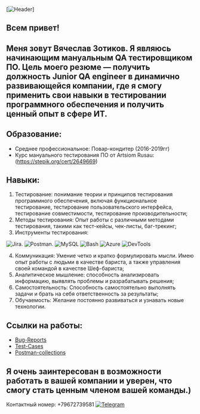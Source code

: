 [![Header](https://github.com/LazaRus272/LazaRus272/blob/main/assets/The%20Rock%20The%20Rock%20Meme%20GIF%20-%20The%20Rock%20The%20Rock%20Meme%20Dwayne%20Johnson%20-%20Descobrir%20e%20Compartilhar%20GIFs.gif)]

## Всем привет!
## Меня зовут Вячеслав Зотиков. Я являюсь начинающим мануальным QA тестировщиком ПО. Цель моего резюме — получить должность Junior QA engineer в динамично развивающейся компании, где я смогу применить свои навыки в тестировании программного обеспечения и получить ценный опыт в сфере ИТ.

## Образование: 
 - Среднее профессиональное: Повар-кондитер (2016-2019гг)
- Курс мануального тестирования ПО от Artsiom Rusau:(https://stepik.org/cert/2649669)

## Навыки:
 1) Тестирование: понимание теории и принципов тестирования программного обеспечения, включая функциональное тестирование, тестирование пользовательского интерфейса, тестирование совместимости, тестирование производительности;
 2) Методы тестирования: Опыт работы с различными методами тестирования, такими как тест-кейсы, чек-листы, баг-трекинг;
 3) Инструменты тестирования:
 
 ![Jira](https://img.shields.io/badge/-Jira-090909?style=for-the-badge&logo=Jira&logoColor=blue).
 ![Postman](https://img.shields.io/badge/-Postman-090909?style=for-the-badge&logo=Postman&logoColor=Orange).
 ![MySQL](https://img.shields.io/badge/-MySQL-090909?style=for-the-badge&logo=MySQL&logoColor=blue)
 ![Bash](https://img.shields.io/badge/-Bash-090909?style=for-the-badge&logo=Bash&logoColor=blue)
 ![Azure](https://img.shields.io/badge/-Azure-090909?style=for-the-badge&logo=Azure&logoColor=blue)
 ![DevTools](https://img.shields.io/badge/-DevTools-090909?style=for-the-badge&logo=DevTools&logoColor=blue) 
 
 4) Коммуникация: Умение четко и кратко формулировать мысли. Имею опыт работы с людьми в качестве бариста, а также управления своей командой в качестве Шеф-бариста;
 5) Аналитическое мышление: способность анализировать информацию, выявлять проблемы и разрабатывать решения;
 6) Самостоятельность: Способность самостоятельно выполнять задачи и брать на себя ответственность за результаты;
 7) Обучаемость: Желание постоянно развиваться и узнавать новые технологии.

 ## Ссылки на работы:
 - [Bug-Reports](https://skyrimm2000-1731152894731.atlassian.net/jira/software/projects/SCRUM/boards/1/backlog?atlOrigin=eyJpIjoiMmY2ZGZkODNmY2M1NGIxNzhhY2I5NWI4MGUyZjJkNjgiLCJwIjoiaiJ9)
 - [Test-Cases](https://app.qase.io/project/SFR?case=30&previewMode=side&suite=4&tab=)
 - [Postman-collections](https://warped-crescent-280749.postman.co/workspace/My-Workspace~50b5361c-3576-46bd-88dd-3867629c45da/collection/38197686-0e7336e1-7b87-4730-bc8a-5dfa1733a21c?action=share&creator=38197686)
 
## Я очень заинтересован в возможности работать в вашей компании и уверен, что смогу стать ценным членом вашей команды.)

Контактный номер: +79672739581
[![Telegram](https://img.shields.io/badge/-Telegram-090909?style=for-the-badge&logo=telegram&logoColor=28A0D9)](https://t.me/VShredinger)